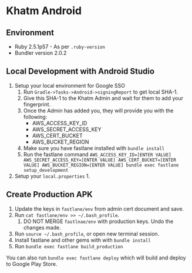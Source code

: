 # Khatm Android

## Environment
- Ruby 2.5.1p57 - As per `.ruby-version`
- Bundler version 2.0.2

## Local Development with Android Studio

1. Setup your local environment for Google SSO
    1. Run `Gradle->Tasks->Android->signingReport` to get local SHA-1.
    1. Give this SHA-1 to the Khatm Admin and wait for them to add your fingerprint.
    1. Once the Admin has added you, they will provide you with the following:
        - AWS_ACCESS_KEY_ID
        - AWS_SECRET_ACCESS_KEY
        - AWS_CERT_BUCKET
        - AWS_BUCKET_REGION
    1. Make sure you have fastlane installed with `bundle install`
    1. Run the fastlane command `AWS_ACCESS_KEY_ID=[ENTER VALUE] AWS_SECRET_ACCESS_KEY=[ENTER VALUE] AWS_CERT_BUCKET=[ENTER VALUE] AWS_BUCKET_REGION=[ENTER VALUE] bundle exec fastlane setup_development`
1. Setup your `local.properties`
    1.

## Create Production APK

1. Update the keys in `fastlane/env` from admin cert document and save.
1. Run `cat fastlane/env >> ~/.bash_profile`.
    1. DO NOT MERGE `fastlnae/env` with production keys. Undo the changes made.
1. Run `source ~/.bash_profile`, or open new terminal session.
1. Install fastlane and other gems with with `bundle install`
1. Run `bundle exec fastlane build_production`

You can also run `bundle exec fastlane deploy` which will build and deploy to Google Play Store.